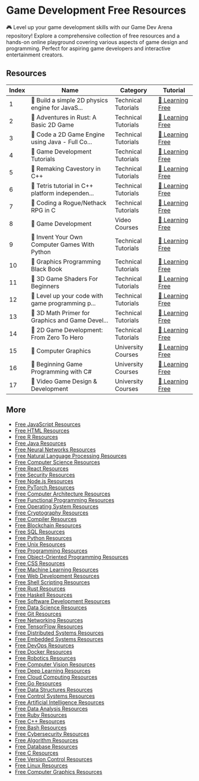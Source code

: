 # Game Development Free Resources

🎮 Level up your game development skills with our Game Dev Arena repository! Explore a comprehensive collection of free resources and a hands-on online playground covering various aspects of game design and programming. Perfect for aspiring game developers and interactive entertainment creators.

## Resources

|   Index | Name                                            | Category            | Tutorial                                                                                                                    |
|---------|-------------------------------------------------|---------------------|-----------------------------------------------------------------------------------------------------------------------------|
|       1 | 📖 Build a simple 2D physics engine for JavaS... | Technical Tutorials | [🔗 Learning Free](https://getvm.io/tutorials/build-a-simple-2d-physics-engine-for-javascript-games)                         |
|       2 | 📖 Adventures in Rust: A Basic 2D Game           | Technical Tutorials | [🔗 Learning Free](https://getvm.io/tutorials/adventures-in-rust-a-basic-2d-game)                                            |
|       3 | 📖 Code a 2D Game Engine using Java - Full Co... | Technical Tutorials | [🔗 Learning Free](https://getvm.io/tutorials/code-a-2d-game-engine-using-java-full-course-for-beginners)                    |
|       4 | 📖 Game Development Tutorials                    | Technical Tutorials | [🔗 Learning Free](https://getvm.io/tutorials/games-with-go)                                                                 |
|       5 | 📖 Remaking Cavestory in C++                     | Technical Tutorials | [🔗 Learning Free](https://getvm.io/tutorials/remaking-cavestory-in-c)                                                       |
|       6 | 📖 Tetris tutorial in C++ platform independen... | Technical Tutorials | [🔗 Learning Free](https://getvm.io/tutorials/tetris-tutorial-in-c-platform-independent-focused-in-game-logic-for-beginners) |
|       7 | 📖 Coding a Rogue/Nethack RPG in C               | Technical Tutorials | [🔗 Learning Free](https://getvm.io/tutorials/coding-a-rogue-nethack-rpg-in-c)                                               |
|       8 | 📖 Game Development                              | Video Courses       | [🔗 Learning Free](https://getvm.io/tutorials/cs50-2019-games-track)                                                         |
|       9 | 📖 Invent Your Own Computer Games With Python    | Technical Tutorials | [🔗 Learning Free](https://getvm.io/tutorials/invent-your-own-computer-games-with-python)                                    |
|      10 | 📖 Graphics Programming Black Book               | Technical Tutorials | [🔗 Learning Free](https://getvm.io/tutorials/graphics-programming-black-book)                                               |
|      11 | 📖 3D Game Shaders For Beginners                 | Technical Tutorials | [🔗 Learning Free](https://getvm.io/tutorials/3d-game-shaders-for-beginners)                                                 |
|      12 | 📖 Level up your code with game programming p... | Technical Tutorials | [🔗 Learning Free](https://getvm.io/tutorials/level-up-your-code-with-game-programming-patterns)                             |
|      13 | 📖 3D Math Primer for Graphics and Game Devel... | Technical Tutorials | [🔗 Learning Free](https://getvm.io/tutorials/3d-math-primer-for-graphics-and-game-development)                              |
|      14 | 📖 2D Game Development: From Zero To Hero        | Technical Tutorials | [🔗 Learning Free](https://getvm.io/tutorials/2d-game-development-from-zero-to-hero)                                         |
|      15 | 📖 Computer Graphics                             | University Courses  | [🔗 Learning Free](https://getvm.io/tutorials/computer-graphics-fall-2011-barbara-hecker)                                    |
|      16 | 📖 Beginning Game Programming with C#            | University Courses  | [🔗 Learning Free](https://getvm.io/tutorials/mooc-beginning-game-programming-with-c-coursera)                               |
|      17 | 📖 Video Game Design & Development               | University Courses  | [🔗 Learning Free](https://getvm.io/tutorials/mit-cms611j-creating-video-games-fall-2014)                                    |

## More

- [Free JavaScript Resources](https://github.com/getvmio/free-javascript-resources)
- [Free HTML Resources](https://github.com/getvmio/free-html-resources)
- [Free R Resources](https://github.com/getvmio/free-r-resources)
- [Free Java Resources](https://github.com/getvmio/free-java-resources)
- [Free Neural Networks Resources](https://github.com/getvmio/free-neural-networks-resources)
- [Free Natural Language Processing Resources](https://github.com/getvmio/free-natural-language-processing-resources)
- [Free Computer Science Resources](https://github.com/getvmio/free-computer-science-resources)
- [Free React Resources](https://github.com/getvmio/free-react-resources)
- [Free Security Resources](https://github.com/getvmio/free-security-resources)
- [Free Node.js Resources](https://github.com/getvmio/free-node-js-resources)
- [Free PyTorch Resources](https://github.com/getvmio/free-pytorch-resources)
- [Free Computer Architecture Resources](https://github.com/getvmio/free-computer-architecture-resources)
- [Free Functional Programming Resources](https://github.com/getvmio/free-functional-programming-resources)
- [Free Operating System Resources](https://github.com/getvmio/free-operating-system-resources)
- [Free Cryptography Resources](https://github.com/getvmio/free-cryptography-resources)
- [Free Compiler Resources](https://github.com/getvmio/free-compiler-resources)
- [Free Blockchain Resources](https://github.com/getvmio/free-blockchain-resources)
- [Free SQL Resources](https://github.com/getvmio/free-sql-resources)
- [Free Python Resources](https://github.com/getvmio/free-python-resources)
- [Free Unix Resources](https://github.com/getvmio/free-unix-resources)
- [Free Programming Resources](https://github.com/getvmio/free-programming-resources)
- [Free Object-Oriented Programming Resources](https://github.com/getvmio/free-object-oriented-programming-resources)
- [Free CSS Resources](https://github.com/getvmio/free-css-resources)
- [Free Machine Learning Resources](https://github.com/getvmio/free-machine-learning-resources)
- [Free Web Development Resources](https://github.com/getvmio/free-web-development-resources)
- [Free Shell Scripting Resources](https://github.com/getvmio/free-shell-scripting-resources)
- [Free Rust Resources](https://github.com/getvmio/free-rust-resources)
- [Free Haskell Resources](https://github.com/getvmio/free-haskell-resources)
- [Free Software Development Resources](https://github.com/getvmio/free-software-development-resources)
- [Free Data Science Resources](https://github.com/getvmio/free-data-science-resources)
- [Free Git Resources](https://github.com/getvmio/free-git-resources)
- [Free Networking Resources](https://github.com/getvmio/free-networking-resources)
- [Free TensorFlow Resources](https://github.com/getvmio/free-tensorflow-resources)
- [Free Distributed Systems Resources](https://github.com/getvmio/free-distributed-systems-resources)
- [Free Embedded Systems Resources](https://github.com/getvmio/free-embedded-systems-resources)
- [Free DevOps Resources](https://github.com/getvmio/free-devops-resources)
- [Free Docker Resources](https://github.com/getvmio/free-docker-resources)
- [Free Robotics Resources](https://github.com/getvmio/free-robotics-resources)
- [Free Computer Vision Resources](https://github.com/getvmio/free-computer-vision-resources)
- [Free Deep Learning Resources](https://github.com/getvmio/free-deep-learning-resources)
- [Free Cloud Computing Resources](https://github.com/getvmio/free-cloud-computing-resources)
- [Free Go Resources](https://github.com/getvmio/free-go-resources)
- [Free Data Structures Resources](https://github.com/getvmio/free-data-structures-resources)
- [Free Control Systems Resources](https://github.com/getvmio/free-control-systems-resources)
- [Free Artificial Intelligence Resources](https://github.com/getvmio/free-artificial-intelligence-resources)
- [Free Data Analysis Resources](https://github.com/getvmio/free-data-analysis-resources)
- [Free Ruby Resources](https://github.com/getvmio/free-ruby-resources)
- [Free C++ Resources](https://github.com/getvmio/free-cpp-resources)
- [Free Bash Resources](https://github.com/getvmio/free-bash-resources)
- [Free Cybersecurity Resources](https://github.com/getvmio/free-cybersecurity-resources)
- [Free Algorithm Resources](https://github.com/getvmio/free-algorithm-resources)
- [Free Database Resources](https://github.com/getvmio/free-database-resources)
- [Free C Resources](https://github.com/getvmio/free-c-resources)
- [Free Version Control Resources](https://github.com/getvmio/free-version-control-resources)
- [Free Linux Resources](https://github.com/getvmio/free-linux-resources)
- [Free Computer Graphics Resources](https://github.com/getvmio/free-computer-graphics-resources)
